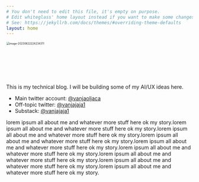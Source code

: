 ```yaml
---
# You don't need to edit this file, it's empty on purpose.
# Edit whiteglass' home layout instead if you want to make some changes.
# See: https://jekyllrb.com/docs/themes/#overriding-theme-defaults
layout: home
---
```


<div style="width: 100%; height: 100px; overflow: hidden;">
  <img src="https://www.puredestinations.co.uk/wp-content/uploads/2017/01/Amalfi-Italy-Picturesque-coastlines-in-Europe-luxury-europe-holidays-.jpg"
  alt="image-20230622224234311"
  style="zoom: 50%; width: 100%;" />
</div>
<p />

This is my technical blog. I will be building some of my AI/UX ideas here.

- Main twitter account: [@vanjaoljaca](https://twitter.com/vanjaoljaca)
- Off-topic twitter: [@vanjajaja1](https://twitter.com/vanjajaja1)
- Substack: [@vanjajaja1](https://vanjajaja1.substack.com/)

<p>
lorem ipsum all about me and whatever more stuff here ok my story.lorem ipsum all about me and whatever more stuff here ok my story.lorem ipsum all about me and whatever more stuff here ok my story.lorem ipsum all about me and whatever more stuff here ok my story.lorem ipsum all about me and whatever more stuff here ok my story.lorem ipsum all about me and whatever more stuff here ok my story.lorem ipsum all about me and whatever more stuff here ok my story.lorem ipsum all about me and whatever more stuff here ok my story.lorem ipsum all about me and whatever more stuff here ok my story.
</p>
